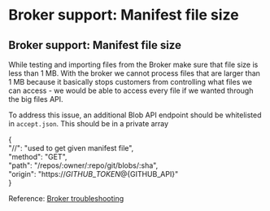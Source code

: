 # Broker support: Manifest file size

##  Broker support: Manifest file size

While testing and importing files from the Broker make sure that file size is less than 1 MB. With the broker we cannot process files that are larger than 1 MB because it basically stops customers from controlling what files we can access - we would be able to access every file if we wanted through the big files API.

To address this issue, an additional Blob API endpoint should be whitelisted in `accept.json`. This should be in a private array

{  
 "//": "used to get given manifest file",  
 "method": "GET",  
 "path": "/repos/:owner/:repo/git/blobs/:sha",  
 "origin": "https://${GITHUB\_TOKEN}@${GITHUB\_API}"  
}

Reference: [Broker troubleshooting](https://github.com/snyk/broker#troubleshooting)

